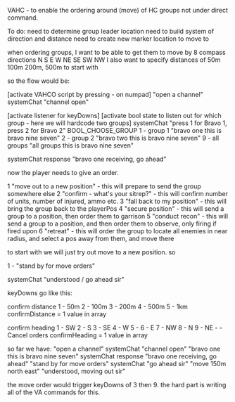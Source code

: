 VAHC - to enable the ordering around (move) of HC groups not under direct command.

To do:
need to determine group leader location
need to build system of direction and distance
need to create new marker location to move to

when ordering groups, I want to be able to get them to move by 8 compass directions N S E W NE SE SW NW
I also want to specify distances of 50m 100m 200m, 500m to start with

so the flow would be:

[activate VAHCO script by pressing - on numpad]
"open a channel"
systemChat "channel open"

[activate listener for keyDowns]
[activate bool state to listen out for which group - here we will hardcode two groups]
systemChat "press 1 for Bravo 1, press 2 for Bravo 2"
BOOL_CHOOSE_GROUP
    1 - group 1     "bravo one this is bravo nine seven"
    2 - group 2     "bravo two this is bravo nine seven"
    9 - all groups  "all groups this is bravo nine seven"



systemChat response "bravo one receiving, go ahead"

now the player needs to give an order.

1 "move out to a new position"      - this will prepare to send the group somewhere else 
2 "confirm - what's your sitrep?"   - this will confirm number of units, number of injured, ammo etc.
3 "fall back to my position"        - this will bring the group back to the playerPos 
4 "secure position"                 - this will send a group to a position, then order them to garrison
5 "conduct recon"                   - this will send a group to a position, and then order them to observe, only firing if fired upon
6 "retreat"                         - this will order the group to locate all enemies in near radius, and select a pos away from them, and move there

to start with we will just try out move to a new position.
so

1 - "stand by for move orders"

systemChat "understood / go ahead sir"

keyDowns go like this:

confirm distance
    1 - 50m
    2 - 100m
    3 - 200m
    4 - 500m
    5 - 1km
confirmDistance = 1 value in array

confirm heading 
    1 - SW
    2 - S
    3 - SE
    4 - W
    5 - 
    6 - E
    7 - NW
    8 - N
    9 - NE
    - - Cancel orders
confirmHeading = 1 value in array





so far we have:
"open a channel"
systemChat "channel open"
"bravo one this is bravo nine seven"
systemChat response "bravo one receiving, go ahead"
"stand by for move orders"
systemChat "go ahead sir"
"move 150m north east"
"understood, moving out sir"

the move order would trigger keyDowns of 3 then 9.
the hard part is writing all of the VA commands for this.